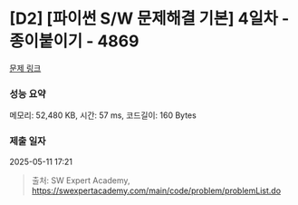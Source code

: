 # [D2] [파이썬 S/W 문제해결 기본] 4일차 - 종이붙이기 - 4869 

[문제 링크](https://swexpertacademy.com/main/code/problem/problemDetail.do?contestProbId=AWTQWhlqQWADFAVT) 

### 성능 요약

메모리: 52,480 KB, 시간: 57 ms, 코드길이: 160 Bytes

### 제출 일자

2025-05-11 17:21



> 출처: SW Expert Academy, https://swexpertacademy.com/main/code/problem/problemList.do